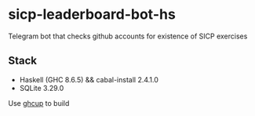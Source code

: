 # sicp-leaderboard-bot-hs
Telegram bot that checks github accounts for existence of SICP exercises

## Stack
- Haskell (GHC 8.6.5) && cabal-install 2.4.1.0
- SQLite 3.29.0

Use [ghcup](https://github.com/haskell/ghcup/) to build


